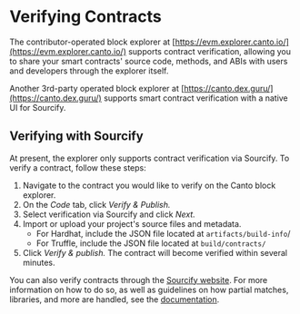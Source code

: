 # Verifying Contracts

The contributor-operated block explorer at [https://evm.explorer.canto.io/](https://evm.explorer.canto.io/) supports contract verification, allowing you to share your smart contracts' source code, methods, and ABIs with users and developers through the explorer itself.

Another 3rd-party operated block explorer at [https://canto.dex.guru/](https://canto.dex.guru/) supports smart contract verification with a native UI for Sourcify.


## Verifying with Sourcify

At present, the explorer only supports contract verification via Sourcify. To verify a contract, follow these steps:

1. Navigate to the contract you would like to verify on the Canto block explorer.
2. On the _Code_ tab, click _Verify & Publish._
3. Select verification via Sourcify and click _Next._
4. Import or upload your project's source files and metadata.
   * For Hardhat, include the JSON file located at `artifacts/build-info`/
   * For Truffle, include the JSON file located at `build/contracts/`
5. Click _Verify & publish._ The contract will become verified within several minutes.

You can also verify contracts through the [Sourcify website](https://sourcify.dev/#/verifier). For more information on how to do so, as well as guidelines on how partial matches, libraries, and more are handled, see the [documentation](https://docs.sourcify.dev/docs/how-to-verify/).
